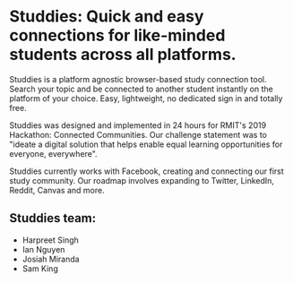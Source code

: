 
  # Studdies: Quick and easy connections for like-minded students across all platforms.

Studdies is a platform agnostic browser-based study connection tool. Search your topic and be connected to another student instantly on the platform of your choice. Easy, lightweight, no dedicated sign in and totally free.

Studdies was designed and implemented in 24 hours for RMIT's 2019 Hackathon: Connected Communities. Our challenge statement was to "ideate a digital solution that helps enable equal learning opportunities for everyone, everywhere".

Studdies currently works with Facebook, creating and connecting our first study community. Our roadmap involves expanding to Twitter, LinkedIn, Reddit, Canvas and more.

## Studdies team:
- Harpreet Singh
- Ian Nguyen
- Josiah Miranda
- Sam King

